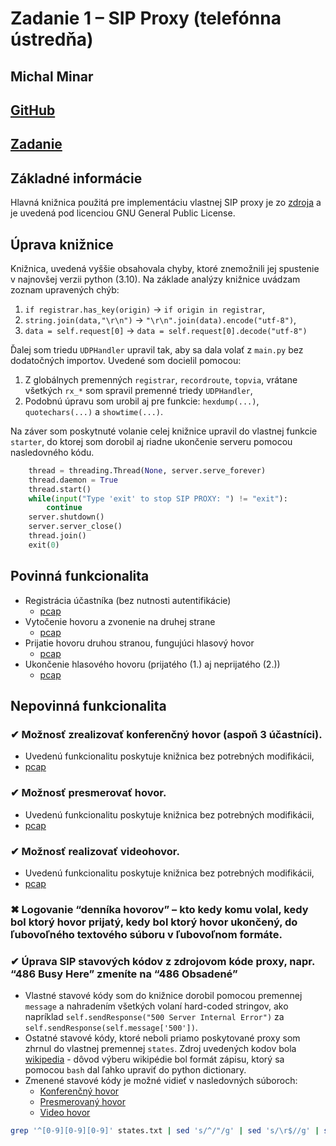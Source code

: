 # Zadanie 1 – SIP Proxy (telefónna ústredňa)
## Michal Minar
## [GitHub](https://github.com/Mino21M/fiit-mtaa-sip-proxy)
## [Zadanie](./doc/MTAA2022_-_Zadanie_1.pdf)

## Základné informácie
Hlavná knižnica použitá pre implementáciu vlastnej SIP proxy je zo [zdroja](https://github.com/tirfil/PySipFullProxy/blob/master/sipfullproxy.py) a je uvedená pod licenciou GNU General Public License. 

## Úprava knižnice
Knižnica, uvedená vyššie obsahovala chyby, ktoré znemožnili jej spustenie v najnovšej verzii python (3.10). Na základe analýzy knižnice uvádzam zoznam upravených chýb:
  1. `if registrar.has_key(origin)` -> `if origin in registrar`,
  2. `string.join(data,"\r\n")` -> `"\r\n".join(data).encode("utf-8")`,
  3. `data = self.request[0]` -> `data = self.request[0].decode("utf-8")`

Ďalej som triedu `UDPHandler` upravil tak, aby sa dala volať z `main.py` bez dodatočných importov. Uvedené som docielil pomocou:
  1. Z globálnych premenných `registrar`, `recordroute`, `topvia`, vrátane všetkých `rx_*` som spravil premenné triedy `UDPHandler`,
  2. Podobnú úpravu som urobil aj pre funkcie: `hexdump(...)`, `quotechars(...)` a `showtime(...)`.

Na záver som poskytnuté volanie celej knižnice upravil do vlastnej funkcie `starter`, do ktorej som dorobil aj riadne ukončenie serveru pomocou nasledovného kódu.
```python
    thread = threading.Thread(None, server.serve_forever)
    thread.daemon = True
    thread.start()
    while(input("Type 'exit' to stop SIP PROXY: ") != "exit"):
        continue
    server.shutdown()
    server.server_close()
    thread.join()
    exit(0)
```

## Povinná funkcionalita

- Registrácia účastníka (bez nutnosti autentifikácie)
  - [pcap](./wireshark/register.pcapng)
- Vytočenie hovoru a zvonenie na druhej strane
  - [pcap](./wireshark/ringing.pcapng)
- Prijatie hovoru druhou stranou, fungujúci hlasový hovor
  - [pcap](./wireshark/answer.pcapng)
- Ukončenie hlasového hovoru (prijatého (1.) aj neprijatého (2.))
  - [pcap](./wireshark/denied.pcapng)

## Nepovinná funkcionalita
### **✔** Možnosť zrealizovať konferenčný hovor (aspoň 3 účastníci).
  - Uvedenú funkcionalitu poskytuje knižnica bez potrebných modifikácii,
  - [pcap](./wireshark/conference.pcapng)
### **✔** Možnosť presmerovať hovor.
  - Uvedenú funkcionalitu poskytuje knižnica bez potrebných modifikácii,
  - [pcap](./wireshark/transfer.pcapng)
### **✔** Možnosť realizovať videohovor.
  - Uvedenú funkcionalitu poskytuje knižnica bez potrebných modifikácii,
  - [pcap](./wireshark/video.pcapng)
### **✖** Logovanie “denníka hovorov” – kto kedy komu volal, kedy bol ktorý hovor prijatý, kedy bol ktorý hovor ukončený, do ľubovoľného textového súboru v ľubovoľnom formáte.
### **✔** Úprava SIP stavových kódov z zdrojovom kóde proxy, napr. “486 Busy Here” zmeníte na “486  Obsadené”
  - Vlastné stavové kódy som do knižnice dorobil pomocou premennej `message` a nahradením všetkých volaní hard-coded stringov, ako napríklad `self.sendResponse("500 Server Internal Error")` za `self.sendResponse(self.message['500'])`.
  - Ostatné stavové kódy, ktoré neboli priamo poskytované proxy som zhrnul do vlastnej premennej `states`. Zdroj uvedených kodov bola [wikipedia](https://en.wikipedia.org/wiki/List_of_SIP_response_codes) - dôvod výberu wikipédie bol formát zápisu, ktorý sa pomocou `bash` dal ľahko upraviť do python dictionary.
  - Zmenené stavové kódy je možné vidieť v nasledovných súboroch:
    - [Konferenčný hovor](./wireshark/conference.pcapng)
    - [Presmerovaný hovor](./wireshark/transfer.pcapng)
    - [Video hovor](./wireshark/video.pcapng)
```sh
grep '^[0-9][0-9][0-9]' states.txt | sed 's/^/"/g' | sed 's/\r$//g' | sed 's/$/": "",/g' > states3.txt
```